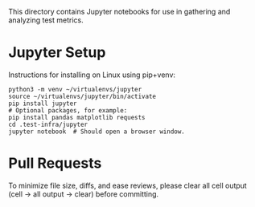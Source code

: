 <!--
    Licensed to the Apache Software Foundation (ASF) under one
    or more contributor license agreements.  See the NOTICE file
    distributed with this work for additional information
    regarding copyright ownership.  The ASF licenses this file
    to you under the Apache License, Version 2.0 (the
    "License"); you may not use this file except in compliance
    with the License.  You may obtain a copy of the License at

      http://www.apache.org/licenses/LICENSE-2.0

    Unless required by applicable law or agreed to in writing,
    software distributed under the License is distributed on an
    "AS IS" BASIS, WITHOUT WARRANTIES OR CONDITIONS OF ANY
    KIND, either express or implied.  See the License for the
    specific language governing permissions and limitations
    under the License.
-->

This directory contains Jupyter notebooks for use in gathering and analyzing
test metrics.

# Jupyter Setup

Instructions for installing on Linux using pip+venv:

```shell
python3 -m venv ~/virtualenvs/jupyter
source ~/virtualenvs/jupyter/bin/activate
pip install jupyter
# Optional packages, for example:
pip install pandas matplotlib requests
cd .test-infra/jupyter
jupyter notebook  # Should open a browser window.
```

# Pull Requests

To minimize file size, diffs, and ease reviews, please clear all cell output
(cell -> all output -> clear) before committing.
